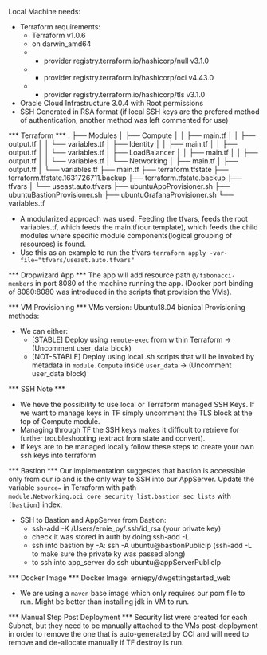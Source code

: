 Local Machine needs:
- Terraform requirements:
  - Terraform v1.0.6
  - on darwin_amd64
  - + provider registry.terraform.io/hashicorp/null v3.1.0
  - + provider registry.terraform.io/hashicorp/oci v4.43.0
  - + provider registry.terraform.io/hashicorp/tls v3.1.0
- Oracle Cloud Infrastructure 3.0.4 with Root permissions
- SSH Generated in RSA format (if local SSH keys are the prefered method of authentication, another method was left commented for use)

*** Terraform ***
.
├── Modules
│   ├── Compute
│   │   ├── main.tf
│   │   ├── output.tf
│   │   └── variables.tf
│   ├── Identity
│   │   ├── main.tf
│   │   ├── output.tf
│   │   └── variables.tf
│   ├── LoadBalancer
│   │   ├── main.tf
│   │   ├── output.tf
│   │   └── variables.tf
│   └── Networking
│       ├── main.tf
│       ├── output.tf
│       └── variables.tf
├── main.tf
├── terraform.tfstate
├── terraform.tfstate.1631726711.backup
├── terraform.tfstate.backup
├── tfvars
│   └── useast.auto.tfvars
├── ubuntuAppProvisioner.sh
├── ubuntuBastionProvisioner.sh
├── ubuntuGrafanaProvisioner.sh
└── variables.tf

- A modularized approach was used. Feeding the tfvars, feeds the root variables.tf, which feeds the main.tf(our template), which feeds the child modules where specific module components(logical grouping of resources) is found.
- Use this as an example to run the tfvars ```terraform apply -var-file="tfvars/useast.auto.tfvars"```

*** Dropwizard App ***
The app will add resource path ```@/fibonacci-members``` in port 8080 of the machine running the app. (Docker port binding of 8080:8080 was introduced in the scripts that provision the VMs).

*** VM Provisioning ***
VMs version: Ubuntu18.04 bionical
Provisioning methods:
- We can either: 
    - [STABLE] Deploy using ```remote-exec``` from within Terraform -> (Uncomment user_data block)
    - [NOT-STABLE] Deploy using local .sh scripts that will be invoked by metadata in ```module.Compute``` inside ```user_data``` -> (Uncomment user_data block)

*** SSH Note ***
- We heve the possibility to use local or Terraform managed SSH Keys. If we want to manage keys in TF simply uncomment the TLS block at the top of Compute module.
- Managing through TF the SSH keys makes it difficult to retrieve for further troubleshooting (extract from state and convert).
- If keys are to be managed locally follow these steps to create your own ssh keys into terraform

*** Bastion ***
Our implementation suggestes that bastion is accessible only from our ip and is the only way to SSH into our AppServer.
Update the variable ```source=``` in Terraform with path ```module.Networking.oci_core_security_list.bastion_sec_lists``` with ```[bastion]``` index.
- SSH to Bastion and AppServer from Bastion:
  - ssh-add -K /Users/ernie_py/.ssh/id_rsa (your private key)
  - check it was stored in auth by doing ssh-add -L
  - ssh into bastion by -A: ssh -A ubuntu@bastionPublicIp (ssh-add -L to make sure the private ky was passed along)
  - to ssh into app_server do ssh ubuntu@appServerPublicIp

*** Docker Image ***
Docker Image: erniepy/dwgettingstarted_web
- We are using a ```maven``` base image which only requires our pom file to run. Might be better than installing jdk in VM to run.

*** Manual Step Post Deployment ***
Security list were created for each Subnet, but they need to be manually attached to the VMs post-deployment in order to remove the one that is auto-generated by OCI and will need to remove and de-allocate manually if TF destroy is run.